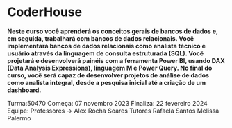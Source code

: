 # CoderHouse

**Neste curso você aprenderá os conceitos gerais de bancos de dados e, em seguida, trabalhará com bancos de dados relacionais.
Você implementará bancos de dados relacionais como analista técnico e usuário através da linguagem de consulta estruturada (SQL).
Você projetará e desenvolverá painéis com a ferramenta Power BI, usando DAX (Data Analysis Expressions), linguagem M e Power Query.
No final do curso, você será capaz de desenvolver projetos de análise de dados como analista integral, desde a pesquisa inicial até a criação de um dashboard.**


Turma:50470
Começa: 07 novembro 2023
Finaliza: 22 fevereiro 2024
Equipe:
Professores -> Alex Rocha Soares
Tutores
Rafaela Santos
Melissa Palermo
